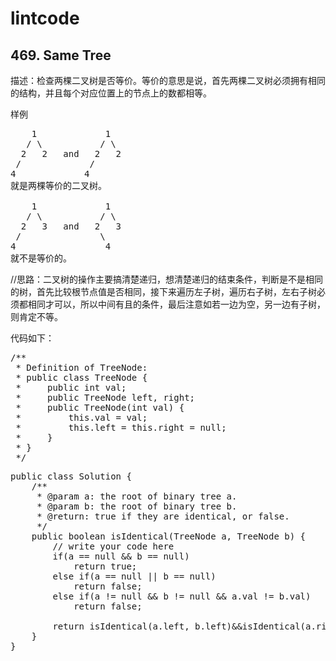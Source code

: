 # lintcode #
## 469. Same Tree ##

描述：检查两棵二叉树是否等价。等价的意思是说，首先两棵二叉树必须拥有相同的结构，并且每个对应位置上的节点上的数都相等。

样例
<pre>
    1             1
   / \           / \
  2   2   and   2   2
 /             /
4             4
就是两棵等价的二叉树。

    1             1
   / \           / \
  2   3   and   2   3
 /               \
4                 4
就不是等价的。
</pre>

//思路：二叉树的操作主要搞清楚递归，想清楚递归的结束条件，判断是不是相同的树，首先比较根节点值是否相同，接下来遍历左子树，遍历右子树，左右子树必须都相同才可以，所以中间有且的条件，最后注意如若一边为空，另一边有子树，则肯定不等。

代码如下：
<pre>
/**
 * Definition of TreeNode:
 * public class TreeNode {
 *     public int val;
 *     public TreeNode left, right;
 *     public TreeNode(int val) {
 *         this.val = val;
 *         this.left = this.right = null;
 *     }
 * }
 */</pre>
<pre>
public class Solution {
    /**
     * @param a: the root of binary tree a.
     * @param b: the root of binary tree b.
     * @return: true if they are identical, or false.
     */
    public boolean isIdentical(TreeNode a, TreeNode b) {
        // write your code here
        if(a == null && b == null)
            return true;
        else if(a == null || b == null)
            return false;   
        else if(a != null && b != null && a.val != b.val)
            return false;
            
        return isIdentical(a.left, b.left)&&isIdentical(a.right, b.right);
    }
}</pre>